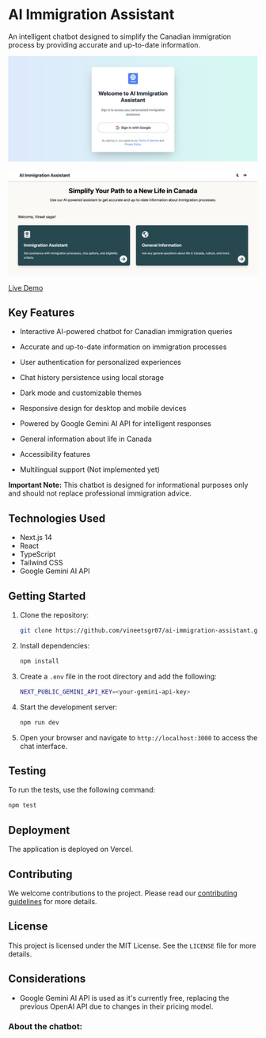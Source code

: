 # AI Immigration Assistant

An intelligent chatbot designed to simplify the Canadian immigration process by providing accurate and up-to-date information.

![AI Immigration Assistant Screenshot](./images/login.png)

![AI Immigration Assistant Screenshot](./images/screenshot.png)

[Live Demo](https://ai-immigration-assistant.vercel.app/)

## Key Features

- Interactive AI-powered chatbot for Canadian immigration queries
- Accurate and up-to-date information on immigration processes
- User authentication for personalized experiences
- Chat history persistence using local storage
- Dark mode and customizable themes
- Responsive design for desktop and mobile devices
- Powered by Google Gemini AI API for intelligent responses
- General information about life in Canada
- Accessibility features

- Multilingual support (Not implemented yet)

**Important Note:** This chatbot is designed for informational purposes only and should not replace professional immigration advice.

## Technologies Used

- Next.js 14
- React
- TypeScript
- Tailwind CSS
- Google Gemini AI API

## Getting Started

1. Clone the repository:
   ```bash
   git clone https://github.com/vineetsgr07/ai-immigration-assistant.git

2. Install dependencies:
   ```bash
   npm install
   ```

3. Create a `.env` file in the root directory and add the following:
   ```bash
   NEXT_PUBLIC_GEMINI_API_KEY=<your-gemini-api-key>
   ```

4. Start the development server:
   ```bash
   npm run dev
   ```

5. Open your browser and navigate to `http://localhost:3000` to access the chat interface.

## Testing

To run the tests, use the following command:
```bash
npm test
```

## Deployment

The application is deployed on Vercel.

## Contributing

We welcome contributions to the project. Please read our [contributing guidelines](CONTRIBUTING.md) for more details.

## License

This project is licensed under the MIT License. See the `LICENSE` file for more details.

## Considerations
 - Google Gemini AI API is used as it's currently free, replacing the previous OpenAI API due to changes in their pricing model.

### About the chatbot:
